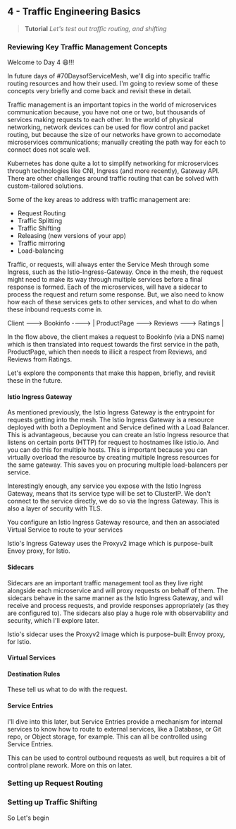 ## 4 - Traffic Engineering Basics
> **Tutorial**
> *Let's test out traffic routing, and shifting*

### Reviewing Key Traffic Management Concepts
Welcome to Day 4 :smile:!!!

In future days of #70DaysofServiceMesh, we'll dig into specific traffic routing resources and how their used. I'm going to review some of these concepts very briefly and come back and revisit these in detail. 

Traffic management is an important topics in the world of microservices communication because, you have not one or two, but thousands of services making requests to each other. In the world of physical networking, network devices can be used for flow control and packet routing, but because the size of our networks have grown to accomodate microservices communications; manually creating the path way for each to connect does not scale well. 

Kubernetes has done quite a lot to simplify networking for microservices through technologies like CNI, Ingress (and more recently), Gateway API. There are other challenges around traffic routing that can be solved with custom-tailored solutions.

Some of the key areas to address with traffic management are:
- Request Routing
- Traffic Splitting
- Traffic Shifting
- Releasing (new versions of your app)
- Traffic mirroring
- Load-balancing

Traffic, or requests, will always enter the Service Mesh through some Ingress, such as the Istio-Ingress-Gateway. Once in the mesh, the request might need to make its way through multiple services before a final response is formed. Each of the microservices, will have a sidecar to process the request and return some response. But, we also need to know how each of these services gets to other services, and what to do when these inbound requests come in.

Client ---> Bookinfo ----> | ProductPage ---> Reviews ---> Ratings |

In the flow above, the client makes a request to Bookinfo (via a DNS name) which is then translated into request towards the first service in the path, ProductPage, which then needs to illicit a respect from Reviews, and Reviews from Ratings. 

Let's explore the components that make this happen, briefly, and revisit these in the future.

#### Istio Ingress Gateway
As mentioned previously, the Istio Ingress Gateway is the entrypoint for requests getting into the mesh. The Istio Ingress Gateway is a resource deployed with both a Deployment and Service defined with a Load Balancer. This is advantageous, because you can create an Istio Ingress resource that listens on certain ports (HTTP) for request to hostnames like istio.io. And you can do this for multiple hosts. This is important because you can virtually overload the resource by creating multiple Ingress resources for the same gateway. This saves you on procuring multiple load-balancers per service.

Interestingly enough, any service you expose with the Istio Ingress Gateway, means that its service type will be set to ClusterIP. We don't connect to the service directly, we do so via the Ingress Gateway. This is also a layer of security with TLS.

You configure an Istio Ingress Gateway resource, and then an associated Virtual Service to route to your services

Istio's Ingress Gateway uses the Proxyv2 image which is purpose-built Envoy proxy, for Istio.

#### Sidecars
Sidecars are an important traffic management tool as they live right alongside each microservice and will proxy requests on behalf of them. 
The sidecars behave in the same manner as the Istio Ingress Gateway, and will receive and process requests, and provide responses appropriately (as they are configured to). The sidecars also play a huge role with observability and security, which I'll explore later.

Istio's sidecar uses the Proxyv2 image which is purpose-built Envoy proxy, for Istio.

#### Virtual Services

#### Destination Rules
These tell us what to do with the request.

#### Service Entries
I'll dive into this later, but Service Entries provide a mechanism for internal services to know how to route to external services, like a Database, or Git repo, or Object storage, for example. This can all be controlled using Service Entries. 

This can be used to control outbound requests as well, but requires a bit of control plane rework. More on this on later.

### Setting up Request Routing

### Setting up Traffic Shifting
So Let's begin